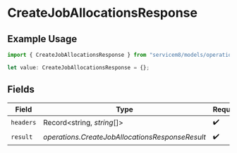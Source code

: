 # CreateJobAllocationsResponse

## Example Usage

```typescript
import { CreateJobAllocationsResponse } from "servicem8/models/operations";

let value: CreateJobAllocationsResponse = {};
```

## Fields

| Field                                           | Type                                            | Required                                        | Description                                     |
| ----------------------------------------------- | ----------------------------------------------- | ----------------------------------------------- | ----------------------------------------------- |
| `headers`                                       | Record<string, *string*[]>                      | :heavy_check_mark:                              | N/A                                             |
| `result`                                        | *operations.CreateJobAllocationsResponseResult* | :heavy_check_mark:                              | N/A                                             |